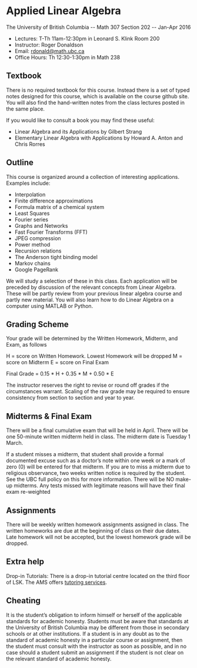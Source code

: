 # Applied Linear Algebra

The University of British Columbia -- Math 307 Section 202 -- Jan-Apr 2016

* Lectures:  T-Th 11am-12:30pm in Leonard S. Klink Room 200
* Instructor: Roger Donaldson
* Email: rdonald@math.ubc.ca
* Office Hours: Th 12:30-1:30pm in Math 238

## Textbook

There is no required textbook for this course. Instead there is a set of typed notes designed for this course, which is available on the course github site.  You will also find the hand-written notes from the class lectures posted in the same place.  

If you would like to consult a book you may find these useful:

* Linear Algebra and its Applications by Gilbert Strang
* Elementary Linear Algebra with Applications by Howard A. Anton and Chris Rorres

## Outline

This course is organized around a collection of interesting applications.  Examples include:

* Interpolation
* Finite difference approximations
* Formula matrix of a chemical system
* Least Squares
* Fourier series
* Graphs and Networks
* Fast Fourier Transforms (FFT)
* JPEG compression
* Power method
* Recursion relations
* The Anderson tight binding model
* Markov chains
* Google PageRank

We will study a selection of these in this class. Each application will be preceded by discussion of the relevant concepts from Linear Algebra. These will be partly review from your previous linear algebra course and partly new material. You will also learn how to do Linear Algebra on a computer using MATLAB or Python.

## Grading Scheme

Your grade will be determined by the Written Homework, Midterm, and Exam, as follows

H = score on Written Homework.  Lowest Homework will be dropped
M = score on Midterm
E = score on Final Exam

Final Grade = 0.15 * H + 0.35 * M + 0.50 * E

The instructor reserves the right to revise or round off grades if the circumstances warrant.  Scaling of the raw grade may be required to ensure consistency from section to section and year to year.

## Midterms & Final Exam

There will be a final cumulative exam that will be held in April. There will be one 50-minute written midterm held in class. The midterm date is Tuesday 1 March.

If a student misses a midterm, that student shall provide a formal documented excuse such as a doctor’s note within one week or a mark of zero (0) will be entered for that midterm. If you are to miss a midterm due to religious observance, two weeks written notice is required by the student. See the UBC full policy on this for more information. There will be NO make-up midterms. Any tests missed with legitimate reasons will have their final exam re-weighted

## Assignments

There will be weekly written homework assignments assigned in class.  The written homeworks are due at the beginning of class on their due dates.  Late homework will not be accepted, but the lowest homework grade will be dropped.

## Extra help

Drop-in Tutorials: There is a drop-in tutorial centre located on the third floor of LSK.  The AMS offers [tutoring services](http://tutoring.ams.ubc.ca/).

## Cheating

It is the student’s obligation to inform himself or herself of the applicable standards for academic honesty. Students must be aware that standards at the University of British Columbia may be different from those in secondary schools or at other institutions. If a student is in any doubt as to the standard of academic honesty in a particular course or assignment, then the student must consult with the instructor as soon as possible, and in no case should a student submit an assignment if the student is not clear on the relevant standard of academic honesty.